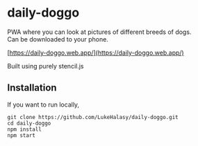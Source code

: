 # daily-doggo
PWA where you can look at pictures of different breeds of dogs. <br />
Can be downloaded to your phone.

[https://daily-doggo.web.app/](https://daily-doggo.web.app/)

Built using purely stencil.js

## Installation
If you want to run locally, 

```console
git clone https://github.com/LukeHalasy/daily-doggo.git
cd daily-doggo
npm install
npm start
```

